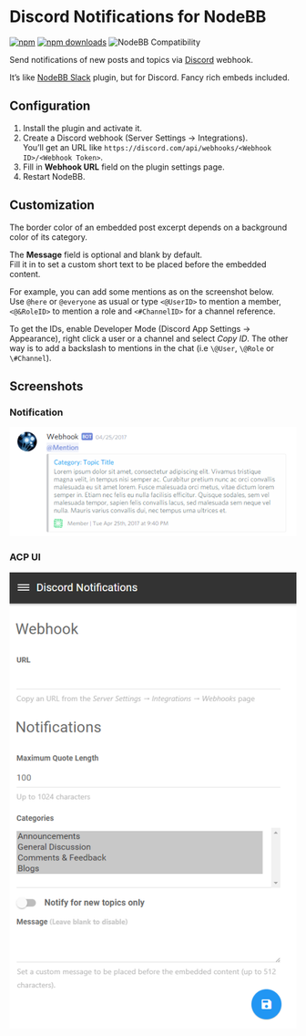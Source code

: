 # Discord Notifications for NodeBB

[![npm](https://img.shields.io/npm/v/nodebb-plugin-discord-notification.svg)](https://www.npmjs.com/package/nodebb-plugin-discord-notification) [![npm downloads](https://img.shields.io/npm/dt/nodebb-plugin-discord-notification.svg)](https://www.npmjs.com/package/nodebb-plugin-discord-notification) ![NodeBB Compatibility](https://packages.nodebb.org/api/v1/plugins/nodebb-plugin-discord-notification/compatibility.png)

Send notifications of new posts and topics via [Discord](https://discord.com/) webhook.

It’s like [NodeBB Slack](https://github.com/pichalite/nodebb-plugin-slack-extended) plugin, but for Discord. Fancy rich embeds included.

## Configuration

1. Install the plugin and activate it.
2. Create a Discord webhook (Server Settings &rarr; Integrations).  
    You’ll get an URL like `https://discord.com/api/webhooks/<Webhook ID>/<Webhook Token>`.
3. Fill in **Webhook URL** field on the plugin settings page.
4. Restart NodeBB.

## Customization

The border color of an embedded post excerpt depends on a background color of its category.

The **Message** field is optional and blank by default.  
Fill it in to set a custom short text to be placed before the embedded content.

For example, you can add some mentions as on the screenshot below.  
Use `@here` or `@everyone` as usual or type `<@UserID>` to mention a member, `<@&RoleID>` to mention a role and `<#ChannelID>` for a channel reference.

To get the IDs, enable Developer Mode (Discord App Settings &rarr; Appearance), right click a user or a channel and select *Copy ID*. The other way is to add a backslash to mentions in the chat (i.e `\@User`, `\@Role` or `\#Channel`).

## Screenshots

### Notification

![ACP](screenshots/message.png)

### ACP UI

![ACP](screenshots/ui.png)
